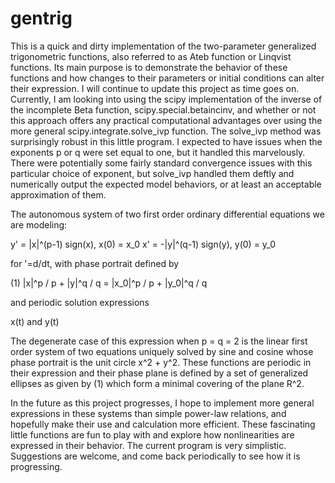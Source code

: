 # gentrig

This is a quick and dirty implementation of the two-parameter generalized trigonometric functions, also referred to as Ateb function or Linqvist functions. Its main purpose is to demonstrate the behavior of these functions and how changes to their parameters or initial conditions can alter their expression. I will continue to update this project as time goes on. Currently, I am looking into using the scipy implementation of the inverse of the incomplete Beta function, scipy.special.betaincinv, and whether or not this approach offers any practical computational advantages over using the more general scipy.integrate.solve_ivp function. The solve_ivp method was surprisingly robust in this little program. I expected to have issues when the exponents p or q were set equal to one, but it handled this marvelously. There were potentially some fairly standard convergence issues with this particular choice of exponent, but solve_ivp handled them deftly and numerically output the expected model behaviors, or at least an acceptable approximation of them.

The autonomous system of two first order ordinary differential equations we are modeling:

y' =  |x|^(p-1) sign(x), x(0) = x_0
x' = -|y|^(q-1) sign(y), y(0) = y_0

for '=d/dt, with phase portrait defined by

(1)        |x|^p / p + |y|^q / q = |x_0|^p / p + |y_0|^q / q

and periodic solution expressions

x(t) and y(t)

The degenerate case of this expression when p = q = 2 is the linear first order system of two equations uniquely solved by sine and cosine whose phase portrait is the unit circle x^2 + y^2. These functions are periodic in their expression and their phase plane is defined by a set of generalized ellipses as given by (1) which form a minimal covering of the plane R^2.

In the future as this project progresses, I hope to implement more general expressions in these systems than simple power-law relations, and hopefully make their use and calculation more efficient. These fascinating little functions are fun to play with and explore how nonlinearities are expressed in their behavior. The current program is very simplistic. Suggestions are welcome, and come back periodically to see how it is progressing.

